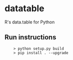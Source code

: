 # datatable
R's data.table for Python


## Run instructions
```
    > python setup.py build
    > pip install . --upgrade
```
